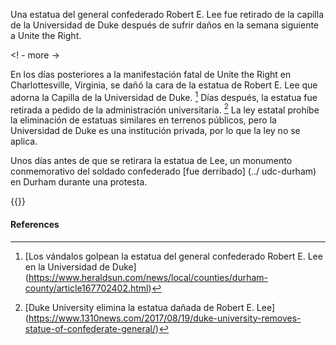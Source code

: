 Una estatua del general confederado Robert E. Lee fue retirado de la capilla de la Universidad de Duke después de sufrir daños en la semana siguiente a Unite the Right.

<! - more ->

En los días posteriores a la manifestación fatal de Unite the Right en Charlottesville, Virginia, se dañó la cara de la estatua de Robert E. Lee que adorna la Capilla de la Universidad de Duke. [^ 1] Días después, la estatua fue retirada a pedido de la administración universitaria. [^ 2] La ley estatal prohíbe la eliminación de estatuas similares en terrenos públicos, pero la Universidad de Duke es una institución privada, por lo que la ley no se aplica.

Unos días antes de que se retirara la estatua de Lee, un monumento conmemorativo del soldado confederado [fue derribado] (../ udc-durham) en Durham durante una protesta.

{{<youtube gCWW-3lQURA>}}
<br>

#### References

[^ 1]: [Los vándalos golpean la estatua del general confederado Robert E. Lee en la Universidad de Duke] (https://www.heraldsun.com/news/local/counties/durham-county/article167702402.html)

[^ 2]: [Duke University elimina la estatua dañada de Robert E. Lee] (https://www.1310news.com/2017/08/19/duke-university-removes-statue-of-confederate-general/)
